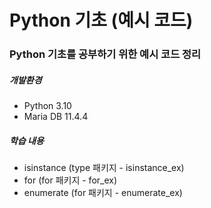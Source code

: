 # Python 기초 (예시 코드)

### Python 기초를 공부하기 위한 예시 코드 정리

##### 개발환경
- Python 3.10
- Maria DB 11.4.4

##### 학습 내용
- isinstance (type 패키지 - isinstance_ex)
- for (for 패키지 - for_ex)
- enumerate (for 패키지 - enumerate_ex)